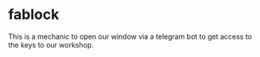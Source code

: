 # fablock

This is a mechanic to open our window via a telegram bot to get access to the keys to our workshop.
